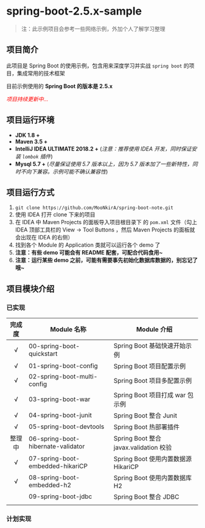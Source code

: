 # spring-boot-2.5.x-sample

> 注：此示例项目会参考一些网络示例，外加个人了解学习整理

## 项目简介

此项目是 Spring Boot 的使用示例，包含用来深度学习并实战 `spring boot` 的项目，集成常用的技术框架

目前示例使用的 **Spring Boot 的版本是 2.5.x**

<font color=red>*项目持续更新中...*</font>

## 项目运行环境

- **JDK 1.8 +**
- **Maven 3.5 +**
- **IntelliJ IDEA ULTIMATE 2018.2 +** (*注意：推荐使用 IDEA 开发，同时保证安装 `lombok` 插件*)
- **Mysql 5.7 +** (*尽量保证使用 5.7 版本以上，因为 5.7 版本加了一些新特性，同时不向下兼容。示例可能不确认兼容性*)

## 项目运行方式

1. `git clone https://github.com/MooNkirA/spring-boot-note.git`
2. 使用 IDEA 打开 clone 下来的项目
3. 在 IDEA 中 Maven Projects 的面板导入项目根目录下 的 `pom.xml` 文件（勾上 IDEA 顶部工具栏的 View -> Tool Buttons ，然后 Maven Projects 的面板就会出现在 IDEA 的右侧）
4. 找到各个 Module 的 Application 类就可以运行各个 demo 了
5. **注意：有些 demo 可能会有 README 配套，可配合代码食用~**
6. **注意：运行某些 demo 之前，可能有需要事先初始化数据库数据的，别忘记了哦~**

## 项目模块介绍

### 已实现

| 完成度 | Module 名称                        | Module 介绍                            |
| :----: | ---------------------------------- | -------------------------------------- |
|   √    | 00-spring-boot-quickstart          | Spring Boot 基础快速开始示例           |
|   √    | 01-spring-boot-config              | Spring Boot 项目配置示例               |
|   √    | 02-spring-boot-multi-config        | Spring Boot 项目多配置示例             |
|   √    | 03-spring-boot-war                 | Spring Boot 项目打成 war 包示例        |
|   √    | 04-spring-boot-junit               | Spring Boot 整合 Junit                 |
|   √    | 05-spring-boot-devtools            | Spring Boot 热部署插件                 |
| 整理中 | 06-spring-boot-hibernate-validator | Spring Boot 整合 javax.validation 校验 |
|   √    | 07-spring-boot-embedded-hikariCP   | Spring Boot 使用内置数据源 HikariCP    |
|   √    | 08-spring-boot-embedded-h2         | Spring Boot 使用内置数据库 H2          |
|        | 09-spring-boot-jdbc                | Spring Boot 整合 JDBC                  |
|        |                                    |                                        |

### 计划实现
